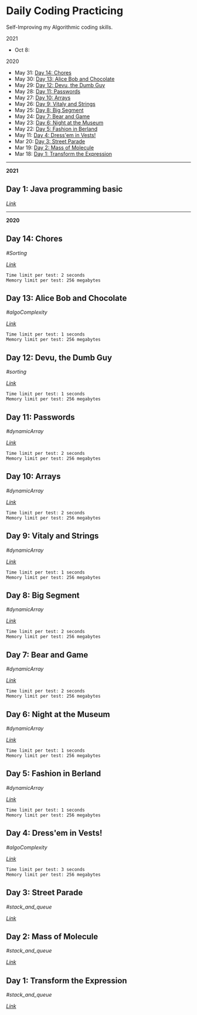# Daily Coding Practicing

Self-Improving my Algorithmic coding skills.

2021
- Oct 8:

2020
- May 31: [Day 14: Chores](#day-14-chores)
- May 30: [Day 13: Alice Bob and Chocolate](#day-13-alice-bob-and-chocolate)
- May 29: [Day 12: Devu, the Dumb Guy](#day-12-devu-the-dump-guy)
- May 28: [Day 11: Passwords](#day-11-passwords)
- May 27: [Day 10: Arrays](#day-10-arrays)
- May 26: [Day 9: Vitaly and Strings](#day-9-vitaly-and-strings)
- May 25: [Day 8: Big Segment](#day-8-big-segment)
- May 24: [Day 7: Bear and Game](#day-7-bear-and-game)
- May 23: [Day 6: Night at the Museum](#day-6-night-at-the-museum)
- May 22: [Day 5: Fashion in Berland](#day-5-fashion-in-berland)
- May 11: [Day 4: Dress'em in Vests!](#day-4-dressem-in-vests!)
- Mar 20: [Day 3: Street Parade](#day-3-street-parade)
- Mar 19: [Day 2: Mass of Molecule](#day-2-mass-of-molecule)
- Mar 18: [Day 1: Transform the Expression](#day-1-transform-the-expression)

--------------------------------------------------------------
__2021__
## Day 1: Java programming basic
_[Link](https://www.journaldev.com/370/java-programming-interview-questions)_


---------------------------------------------------------------
__2020__
## Day 14: Chores

_\#Sorting_

_[Link](http://209.97.167.211/cfp.jsp?id=R169A)_

```
Time limit per test: 2 seconds
Memory limit per test: 256 megabytes
```

## Day 13: Alice Bob and Chocolate

_\#algoComplexity_

_[Link](https://codeforces.com/problemset/problem/6/C)_

```
Time limit per test: 1 seconds
Memory limit per test: 256 megabytes
```

## Day 12: Devu, the Dumb Guy

_\#sorting_

_[Link](https://codeforces.com/problemset/problem/439/B)_

```
Time limit per test: 1 seconds
Memory limit per test: 256 megabytes
```

## Day 11: Passwords

_\#dynamicArray_

_[Link](https://codeforces.com/contest/721/problem/B)_

```
Time limit per test: 2 seconds
Memory limit per test: 256 megabytes
```

## Day 10: Arrays

_\#dynamicArray_

_[Link](https://codeforces.com/problemset/problem/572/A)_

```
Time limit per test: 2 seconds
Memory limit per test: 256 megabytes
```

## Day 9: Vitaly and Strings

_\#dynamicArray_

_[Link](https://codeforces.com/problemset/problem/518/A)_

```
Time limit per test: 1 seconds
Memory limit per test: 256 megabytes
```

## Day 8: Big Segment

_\#dynamicArray_

_[Link](https://codeforces.com/problemset/problem/242/B)_

```
Time limit per test: 2 seconds
Memory limit per test: 256 megabytes
```

## Day 7: Bear and Game

_\#dynamicArray_

_[Link](https://codeforces.com/problemset/problem/673/A)_

```
Time limit per test: 2 seconds
Memory limit per test: 256 megabytes
```

## Day 6: Night at the Museum

_\#dynamicArray_

_[Link](https://codeforces.com/problemset/problem/731/A)_

```
Time limit per test: 1 seconds
Memory limit per test: 256 megabytes
```

## Day 5: Fashion in Berland

_\#dynamicArray_

_[Link](https://codeforces.com/problemset/problem/691/A)_

```
Time limit per test: 1 seconds
Memory limit per test: 256 megabytes
```

## Day 4: Dress'em in Vests!

_\#algoComplexity_

_[Link](https://codeforces.com/problemset/problem/161/A)_

```
Time limit per test: 3 seconds
Memory limit per test: 256 megabytes
```

## Day 3: Street Parade

_\#stack_and_queue_

_[Link](https://www.spoj.com/problems/STPAR/)_

## Day 2: Mass of Molecule

_\#stack_and_queue_

_[Link](https://www.spoj.com/problems/MMASS/)_

## Day 1: Transform the Expression

_\#stack_and_queue_

[_Link_](https://www.spoj.com/problems/ONP/)
